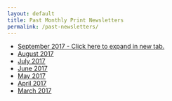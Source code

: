 ```yaml
---
layout: default
title: Past Monthly Print Newsletters
permalink: /past-newsletters/
---
```

<ul class="newsletters">
<li><a href="https://s3.amazonaws.com/vyralmarketing/Greg+Ismay/Print+Newletters/SEPT17_Newsletter_Ismay.pdf" target="_blank">September 2017 - Click here to expand in new tab.</a></li>
<li><a href="https://s3.amazonaws.com/vyralmarketing/Greg+Ismay/Print+Newletters/AUG17_Newsletter_Ismay.pdf" target="_blank">August 2017</a></li>
<li><a href="https://s3.amazonaws.com/vyralmarketing/Greg+Ismay/Print+Newletters/JULY17_Newsletter_Ismay.pdf" target="_blank">July 2017</a></li>
<li><a href="https://s3.amazonaws.com/vyralmarketing/Greg+Ismay/Print+Newletters/JUNE17_Newsletter_Ismay.pdf" target="_blank">June 2017</a></li>
<li><a href="https://s3.amazonaws.com/vyralmarketing/Greg+Ismay/Print+Newletters/MAY17_Newsletter_Ismay.pdf" target="_blank">May 2017</a></li>
<li><a href="https://s3.amazonaws.com/vyralmarketing/Greg+Ismay/Print+Newletters/APR17_Newsletter_Ismay.pdf" target="_blank">April 2017</a></li>
<li><a href="https://s3.amazonaws.com/vyralmarketing/Greg+Ismay/Print+Newletters/MAR17_Newsletter_Ismay.pdf" target="_blank">March 2017</a></li>
</ul>
